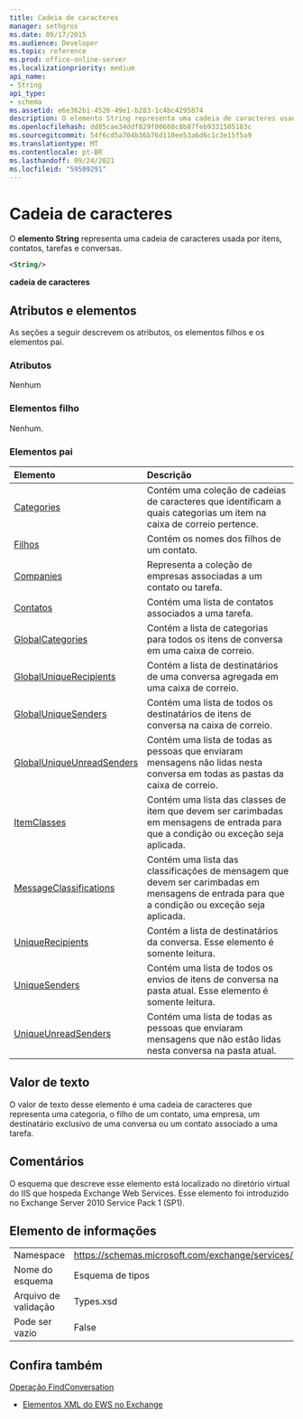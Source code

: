```yaml
---
title: Cadeia de caracteres
manager: sethgros
ms.date: 09/17/2015
ms.audience: Developer
ms.topic: reference
ms.prod: office-online-server
ms.localizationpriority: medium
api_name:
- String
api_type:
- schema
ms.assetid: e6e362b1-4526-49e1-b283-1c4bc4295874
description: O elemento String representa uma cadeia de caracteres usada por itens, contatos, tarefas e conversas.
ms.openlocfilehash: dd85cae34ddf829f00660c8b87feb9331505183c
ms.sourcegitcommit: 54f6cd5a704b36b76d110ee53a6d6c1c3e15f5a9
ms.translationtype: MT
ms.contentlocale: pt-BR
ms.lasthandoff: 09/24/2021
ms.locfileid: "59509291"
---
```

# <a name="string"></a>Cadeia de caracteres

O **elemento String** representa uma cadeia de caracteres usada por itens, contatos, tarefas e conversas. 
  
```XML
<String/>
```

 **cadeia de caracteres**
## <a name="attributes-and-elements"></a>Atributos e elementos

As seções a seguir descrevem os atributos, os elementos filhos e os elementos pai.
  
### <a name="attributes"></a>Atributos

Nenhum
  
### <a name="child-elements"></a>Elementos filho

Nenhum.
  
### <a name="parent-elements"></a>Elementos pai

|**Elemento**|**Descrição**|
|:-----|:-----|
|[Categories](categories-ex15websvcsotherref.md) <br/> |Contém uma coleção de cadeias de caracteres que identificam a quais categorias um item na caixa de correio pertence.  <br/> |
|[Filhos](children.md) <br/> |Contém os nomes dos filhos de um contato.  <br/> |
|[Companies](companies.md) <br/> |Representa a coleção de empresas associadas a um contato ou tarefa.  <br/> |
|[Contatos](contacts-ex15websvcsotherref.md) <br/> |Contém uma lista de contatos associados a uma tarefa.  <br/> |
|[GlobalCategories](globalcategories.md) <br/> |Contém a lista de categorias para todos os itens de conversa em uma caixa de correio.  <br/> |
|[GlobalUniqueRecipients](globaluniquerecipients.md) <br/> |Contém a lista de destinatários de uma conversa agregada em uma caixa de correio.  <br/> |
|[GlobalUniqueSenders](globaluniquesenders.md) <br/> |Contém uma lista de todos os destinatários de itens de conversa na caixa de correio.  <br/> |
|[GlobalUniqueUnreadSenders](globaluniqueunreadsenders.md) <br/> |Contém uma lista de todas as pessoas que enviaram mensagens não lidas nesta conversa em todas as pastas da caixa de correio.  <br/> |
|[ItemClasses](itemclasses.md) <br/> |Contém uma lista das classes de item que devem ser carimbadas em mensagens de entrada para que a condição ou exceção seja aplicada.  <br/> |
|[MessageClassifications](messageclassifications.md) <br/> |Contém uma lista das classificações de mensagem que devem ser carimbadas em mensagens de entrada para que a condição ou exceção seja aplicada.  <br/> |
|[UniqueRecipients](uniquerecipients.md) <br/> |Contém a lista de destinatários da conversa. Esse elemento é somente leitura.  <br/> |
|[UniqueSenders](uniquesenders.md) <br/> |Contém uma lista de todos os envios de itens de conversa na pasta atual. Esse elemento é somente leitura.  <br/> |
|[UniqueUnreadSenders](uniqueunreadsenders.md) <br/> |Contém uma lista de todas as pessoas que enviaram mensagens que não estão lidas nesta conversa na pasta atual.  <br/> |
   
## <a name="text-value"></a>Valor de texto

O valor de texto desse elemento é uma cadeia de caracteres que representa uma categoria, o filho de um contato, uma empresa, um destinatário exclusivo de uma conversa ou um contato associado a uma tarefa.
  
## <a name="remarks"></a>Comentários

O esquema que descreve esse elemento está localizado no diretório virtual do IIS que hospeda Exchange Web Services. Esse elemento foi introduzido no Exchange Server 2010 Service Pack 1 (SP1).
  
## <a name="element-information"></a>Elemento de informações

|||
|:-----|:-----|
|Namespace  <br/> |https://schemas.microsoft.com/exchange/services/2006/types  <br/> |
|Nome do esquema  <br/> |Esquema de tipos  <br/> |
|Arquivo de validação  <br/> |Types.xsd  <br/> |
|Pode ser vazio  <br/> |False  <br/> |
   
## <a name="see-also"></a>Confira também



[Operação FindConversation](findconversation-operation.md)


- [Elementos XML do EWS no Exchange](ews-xml-elements-in-exchange.md)

